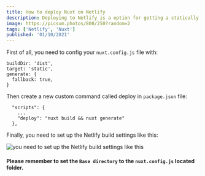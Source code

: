 ```yaml
---
title: How to deploy Nuxt on Netlify
description: Deploying to Netlify is a option for getting a statically generated Nuxt.js site online quickly.
image: https://picsum.photos/800/250?random=2
tags: ['Netlify', 'Nuxt']
published: '01/10/2021'
---
```

First of all, you need to config your `nuxt.config.js` file with:
```
buildDir: 'dist',
target: 'static',
generate: {
  fallback: true,
}
```
Then create a new custom command called deploy in `package.json` file:
```
  "scripts": {
    ...
    "deploy": "nuxt build && nuxt generate"
  },
```

Finally, you need to set up the Netlify build settings like this:

![you need to set up the Netlify build settings like this](https://www.lilengine.co/sites/default/files/inline-images/Screen%20Shot%202021-02-26%20at%205.06.30%20pm.png "Screenshot of code")

#### Please remember to set the `Base directory` to the `nuxt.config.js` located folder.

